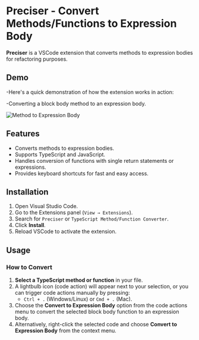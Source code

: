 # Preciser - Convert Methods/Functions to Expression Body

**Preciser** is a VSCode extension that converts methods to expression bodies for refactoring purposes.

## Demo

-Here's a quick demonstration of how the extension works in action:

-Converting a block body method to an expression body.

![Method to Expression Body](https://github.com/your-repo/preciser/blob/main/images/usage.gif)

## Features

- Converts methods to expression bodies.
- Supports TypeScript and JavaScript.
- Handles conversion of functions with single return statements or expressions.
- Provides keyboard shortcuts for fast and easy access.

## Installation

1. Open Visual Studio Code.
2. Go to the Extensions panel (`View → Extensions`).
3. Search for `Preciser` or `TypeScript Method/Function Converter`.
4. Click **Install**.
5. Reload VSCode to activate the extension.

## Usage

### How to Convert

1. **Select a TypeScript method or function** in your file.
2. A lightbulb icon (code action) will appear next to your selection, or you can trigger code actions manually by pressing:
   - `Ctrl + .` (Windows/Linux) or `Cmd + .` (Mac).
3. Choose the **Convert to Expression Body** option from the code actions menu to convert the selected block body function to an expression body.
4. Alternatively, right-click the selected code and choose **Convert to Expression Body** from the context menu.
